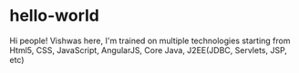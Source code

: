 # hello-world

Hi people!
Vishwas here, I'm trained on multiple technologies starting from Html5, CSS, JavaScript, AngularJS,
Core Java, J2EE(JDBC, Servlets, JSP, etc)
